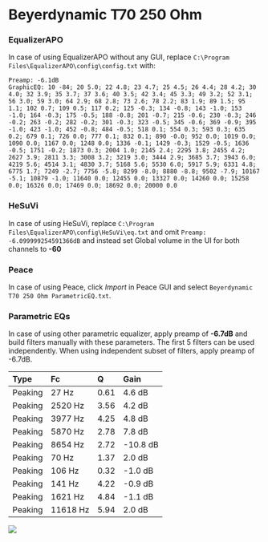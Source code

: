 # Beyerdynamic T70 250 Ohm

### EqualizerAPO
In case of using EqualizerAPO without any GUI, replace `C:\Program Files\EqualizerAPO\config\config.txt`
with:
```
Preamp: -6.1dB
GraphicEQ: 10 -84; 20 5.0; 22 4.8; 23 4.7; 25 4.5; 26 4.4; 28 4.2; 30 4.0; 32 3.9; 35 3.7; 37 3.6; 40 3.5; 42 3.4; 45 3.3; 49 3.2; 52 3.1; 56 3.0; 59 3.0; 64 2.9; 68 2.8; 73 2.6; 78 2.2; 83 1.9; 89 1.5; 95 1.1; 102 0.7; 109 0.5; 117 0.2; 125 -0.3; 134 -0.8; 143 -1.0; 153 -1.0; 164 -0.3; 175 -0.5; 188 -0.8; 201 -0.7; 215 -0.6; 230 -0.3; 246 -0.2; 263 -0.2; 282 -0.2; 301 -0.3; 323 -0.5; 345 -0.6; 369 -0.9; 395 -1.0; 423 -1.0; 452 -0.8; 484 -0.5; 518 0.1; 554 0.3; 593 0.3; 635 0.2; 679 0.1; 726 0.0; 777 0.1; 832 0.1; 890 -0.0; 952 0.0; 1019 0.0; 1090 0.0; 1167 0.0; 1248 0.0; 1336 -0.1; 1429 -0.3; 1529 -0.5; 1636 -0.5; 1751 -0.2; 1873 0.3; 2004 1.0; 2145 2.4; 2295 3.8; 2455 4.2; 2627 3.9; 2811 3.3; 3008 3.2; 3219 3.0; 3444 2.9; 3685 3.7; 3943 6.0; 4219 5.6; 4514 3.1; 4830 3.7; 5168 5.6; 5530 6.0; 5917 5.9; 6331 4.8; 6775 1.7; 7249 -2.7; 7756 -5.8; 8299 -8.0; 8880 -8.8; 9502 -7.9; 10167 -5.1; 10879 -1.0; 11640 0.0; 12455 0.0; 13327 0.0; 14260 0.0; 15258 0.0; 16326 0.0; 17469 0.0; 18692 0.0; 20000 0.0
```

### HeSuVi
In case of using HeSuVi, replace `C:\Program Files\EqualizerAPO\config\HeSuVi\eq.txt` and omit `Preamp:
-6.099999254591366dB` and instead set Global volume in the UI for both channels to **-60**

### Peace
In case of using Peace, click *Import* in Peace GUI and select `Beyerdynamic T70 250 Ohm ParametricEQ.txt`.

### Parametric EQs
In case of using other parametric equalizer, apply preamp of **-6.7dB** and build filters manually
with these parameters. The first 5 filters can be used independently.
When using independent subset of filters, apply preamp of -6.7dB.

| Type    | Fc       |    Q | Gain     |
|:--------|:---------|:-----|:---------|
| Peaking | 27 Hz    | 0.61 | 4.6 dB   |
| Peaking | 2520 Hz  | 3.56 | 4.2 dB   |
| Peaking | 3977 Hz  | 4.25 | 4.8 dB   |
| Peaking | 5870 Hz  | 2.78 | 7.8 dB   |
| Peaking | 8654 Hz  | 2.72 | -10.8 dB |
| Peaking | 70 Hz    | 1.37 | 2.0 dB   |
| Peaking | 106 Hz   | 0.32 | -1.0 dB  |
| Peaking | 141 Hz   | 4.22 | -0.9 dB  |
| Peaking | 1621 Hz  | 4.84 | -1.1 dB  |
| Peaking | 11618 Hz | 5.94 | 2.0 dB   |

![](https://raw.githubusercontent.com/jaakkopasanen/AutoEq/master/results/innerfidelity/sbaf-serious/Beyerdynamic%20T70%20250%20Ohm/Beyerdynamic%20T70%20250%20Ohm.png)